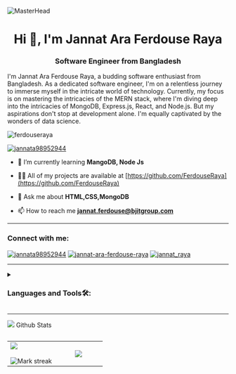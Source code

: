 ![MasterHead](https://trisya.com/myimg/child/Website%20Design.gif)

<h1 align="center">Hi 👋, I'm Jannat Ara Ferdouse Raya</h1>
<h3 align="center"> Software Engineer from Bangladesh</h3>
<p>I'm Jannat Ara Ferdouse Raya, a budding software enthusiast from Bangladesh. As a dedicated software engineer, I'm on a relentless journey to immerse myself in the intricate world of technology. Currently, my focus is on mastering the intricacies of the MERN stack, where I'm diving deep into the intricacies of MongoDB, Express.js, React, and Node.js. But my aspirations don't stop at development alone. I'm equally captivated by the wonders of data science.</p>
<p align="left"> <img src="https://komarev.com/ghpvc/?username=ferdouseraya&label=Profile%20views&color=0e75b6&style=flat" alt="ferdouseraya" /> </p>

<p align="left"> <a href="https://twitter.com/jannata98952944" target="blank"><img src="https://img.shields.io/twitter/follow/jannata98952944?logo=twitter&style=for-the-badge" alt="jannata98952944" /></a> </p>

- 🌱 I’m currently learning **MangoDB, Node Js**

- 👨‍💻 All of my projects are available at [https://github.com/FerdouseRaya](https://github.com/FerdouseRaya)

- 💬 Ask me about **HTML,CSS,MongoDB**

- 📫 How to reach me **jannat.ferdouse@bjitgroup.com**
---
<h3 align="left">Connect with me:</h3>
<p align="left">
<a href="https://twitter.com/jannata98952944" target="blank"><img align="center" src="https://raw.githubusercontent.com/rahuldkjain/github-profile-readme-generator/master/src/images/icons/Social/twitter.svg" alt="jannata98952944" height="30" width="40" /></a>
<a href="https://linkedin.com/in/jannat-ara-ferdouse-raya" target="blank"><img align="center" src="https://raw.githubusercontent.com/rahuldkjain/github-profile-readme-generator/master/src/images/icons/Social/linked-in-alt.svg" alt="jannat-ara-ferdouse-raya" height="30" width="40" /></a>
<a href="https://www.hackerrank.com/jannat_raya" target="blank"><img align="center" src="https://raw.githubusercontent.com/rahuldkjain/github-profile-readme-generator/master/src/images/icons/Social/hackerrank.svg" alt="jannat_raya" height="30" width="40" /></a>
</p>

---

<details>
<summary>
<h3>Languages and Tools🛠:</h3>
</summary>
  <br/>
<code><img height="20" src="https://raw.githubusercontent.com/github/explore/80688e429a7d4ef2fca1e82350fe8e3517d3494d/topics/html/html.png"></code>
<code><img height="20" src="https://raw.githubusercontent.com/github/explore/80688e429a7d4ef2fca1e82350fe8e3517d3494d/topics/css/css.png"></code>
<code><img height="20" src="https://raw.githubusercontent.com/github/explore/80688e429a7d4ef2fca1e82350fe8e3517d3494d/topics/javascript/javascript.png"></code>
<code><img height="20" src="https://raw.githubusercontent.com/github/explore/80688e429a7d4ef2fca1e82350fe8e3517d3494d/topics/android/android.png"></code>
<code><img height="20" src="https://raw.githubusercontent.com/github/explore/80688e429a7d4ef2fca1e82350fe8e3517d3494d/topics/react/react.png"></code> 
<code><img height="20" src="https://raw.githubusercontent.com/github/explore/80688e429a7d4ef2fca1e82350fe8e3517d3494d/topics/nodejs/nodejs.png"></code>
<code><img height="20" src="https://raw.githubusercontent.com/github/explore/80688e429a7d4ef2fca1e82350fe8e3517d3494d/topics/git/git.png"></code>
<code><img height="20" src="https://upload.wikimedia.org/wikipedia/commons/thumb/a/ae/Github-desktop-logo-symbol.svg/1024px-Github-desktop-logo-symbol.svg.png"></code>
<code><img height="20" src="https://raw.githubusercontent.com/github/explore/80688e429a7d4ef2fca1e82350fe8e3517d3494d/topics/mysql/mysql.png"></code>
<code><img height="20" src="https://raw.githubusercontent.com/github/explore/80688e429a7d4ef2fca1e82350fe8e3517d3494d/topics/firebase/firebase.png"></code>
<code><img height="20" src="https://upload.wikimedia.org/wikipedia/commons/thumb/b/b2/Bootstrap_logo.svg/1024px-Bootstrap_logo.svg.png"></code>
<code><img height="20" src="https://cdn.iconscout.com/icon/free/png-512/c-programming-569564.png"></code>
<code><img height="20" src="https://e7.pngegg.com/pngimages/46/626/png-clipart-c-logo-the-c-programming-language-computer-icons-computer-programming-source-code-programming-miscellaneous-template.png"></code>
<code><img height="20" src="https://upload.wikimedia.org/wikipedia/en/d/d2/Sublime_Text_3_logo.png"></code>
<code><img height="20" src="https://banner2.cleanpng.com/20181122/krs/kisspng-java-programming-language-selenium-computer-softwa-july-2-16-halab-4-dev-5bf78387a7bb41.028192901542947719687.jpg"></code>
<code><img height="20" src="https://upload.wikimedia.org/wikipedia/commons/thumb/9/9a/Visual_Studio_Code_1.35_icon.svg/1024px-Visual_Studio_Code_1.35_icon.svg.png"></code>
</details>

---

<picture> <img src = "https://github.com/7oSkaaa/7oSkaaa/blob/main/Images/Statistics.gif?raw=true" width = 30px>  </picture> Github Stats

<!--- stats & Trophy (start) -->

<p align="left">
  <!--- stats (start) -->
<table align="left">
<tr border="none">
<td width="50%" align="center">
  <img  align="left"  src="https://github-readme-stats.vercel.app/api?username=ferdouseraya&theme=dark&show_icons=true&count_private=true" />
  <br></br>
  <img  title="🔥 Get streak stats for your profile at git.io/streak-stats" alt="Mark streak" src="https://github-readme-streak-stats.herokuapp.com/?user=ferdouseraya&theme=dark&hide_border=false" /> 
</td>


<td width="50%" align="center">

  <img  align="center"  src="https://github-readme-stats.anuraghazra1.vercel.app/api/top-langs/?username=ferdouseraya&theme=dark&hide_border=false&no-bg=true&no-frame=true&langs_count=7"/>

  </td>
</tr>
</table>
<!--- stats (end) -->

<!--- <p><img align="left" src="https://github-readme-stats.vercel.app/api/top-langs?username=ferdouseraya&show_icons=true&locale=en&layout=compact" alt="ferdouseraya" /></p>

<p>&nbsp;<img align="center" src="https://github-readme-stats.vercel.app/api?username=ferdouseraya&show_icons=true&locale=en" alt="ferdouseraya" /></p>

<p><img align="center" src="https://github-readme-streak-stats.herokuapp.com/?user=ferdouseraya&" alt="ferdouseraya" /></p>-->
